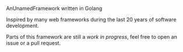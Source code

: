 AnUnamedFramework written in Golang

Inspired by many web frameworks during the last 20 years of software development.

Parts of this framework are still a *work in progress*, feel free to open an issue or a pull request.
